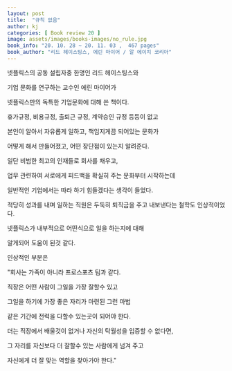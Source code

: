 ```yaml
---
layout: post
title:  "규칙 없음"
author: kj
categories: [ Book review 20 ]
image: assets/images/books-images/no_rule.jpg
book_info: "20. 10. 28 ~ 20. 11. 03 ,  467 pages"
book_author: "리드 헤이스팅스, 에린 마이어 / 알 에이치 코리아"
---
```

넷플릭스의 공동 설립자중 한명인 리드 헤이스팅스와

기업 문화를 연구하는 교수인 에린 마이어가

넷플릭스만의 독특한 기업문화에 대해 쓴 책이다.

휴가규정, 비용규정, 출퇴근 규정, 계약승인 규정 등등이 없고

본인이 알아서 자유롭게 일하고, 책임지게끔 되어있는 문화가

어떻게 해서 만들어졌고, 어떤 장단점이 있는지 알려준다.

일단 비범한 최고의 인재들로 회사를 채우고,

업무 관련하여 서로에게 피드백을 확실히 주는 문화부터 시작하는데

일반적인 기업에서는 따라 하기 힘들겠다는 생각이 들었다.

적당히 성과를 내며 일하는 직원은 두둑히 퇴직금을 주고 내보낸다는 철학도 인상적이었다.

넷플릭스가 내부적으로 어떤식으로 일을 하는지에 대해

알게되어 도움이 된것 같다.

인상적인 부분은

"회사는 가족이 아니라 프로스포츠 팀과 같다.

직장은 어떤 사람이 그일을 가장 잘할수 있고

그일을 하기에 가장 좋은 자리가 마련된 그런 마법

같은 기간에 전력을 다할수 있는곳이 되어야 한다.

더는 직장에서 배울것이 없거나 자신의 탁월성을 입증할 수 없다면,

그 자리를 자신보다 더 잘할수 있는 사람에게 넘겨 주고

자신에게 더 잘 맞는 역할을 찾아가야 한다."
